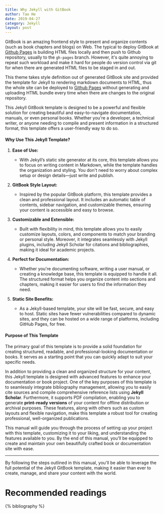 ```yaml
---
title: Why Jekyll with GitBook
author: Tao He
date: 2019-04-27
category: Jekyll
layout: post
---
```


GitBook is an amazing frontend style to present and organize contents (such as book chapters
and blogs) on Web. The typical to deploy GitBook at [Github Pages][1]
is building HTML files locally and then push to Github repository, usually to the `gh-pages`
branch. However, it's quite annoying to repeat such workload and make it hard for people do
version control via git for when there are generated HTML files to be staged in and out.

This theme takes style definition out of generated GitBook site and provided the template
for Jekyll to rendering markdown documents to HTML, thus the whole site can be deployed
to [Github Pages][1] without generating and uploading HTML bundle every time when there are
changes to the original repository.

[1]: https://pages.github.com

This Jekyll GitBook template is designed to be a powerful and flexible solution for creating beautiful and easy-to-navigate documentation, manuals, or even personal books. Whether you're a developer, a technical writer, or anyone needing to compile and present information in a structured format, this template offers a user-friendly way to do so.

#### Why Use This Jekyll Template?

1.  **Ease of Use:**
    
    *   With Jekyll’s static site generator at its core, this template allows you to focus on writing content in Markdown, while the template handles the organization and styling. You don't need to worry about complex setup or design details—just write and publish.
2.  **GitBook Style Layout:**
    
    *   Inspired by the popular GitBook platform, this template provides a clean and professional layout. It includes an automatic table of contents, sidebar navigation, and customizable themes, ensuring your content is accessible and easy to browse.
3.  **Customizable and Extensible:**
    
    *   Built with flexibility in mind, this template allows you to easily customize layouts, colors, and components to match your branding or personal style. Moreover, it integrates seamlessly with Jekyll plugins, including Jekyll Scholar for citations and bibliographies, making it ideal for academic projects.
4.  **Perfect for Documentation:**
    
    *   Whether you're documenting software, writing a user manual, or creating a knowledge base, this template is equipped to handle it all. The structured format helps you organize content into sections and chapters, making it easier for users to find the information they need.
5.  **Static Site Benefits:**
    
    *   As a Jekyll-based template, your site will be fast, secure, and easy to host. Static sites have fewer vulnerabilities compared to dynamic sites, and they can be hosted on a wide range of platforms, including GitHub Pages, for free.

#### Purpose of This Template

The primary goal of this template is to provide a solid foundation for creating structured, readable, and professional-looking documentation or books. It serves as a starting point that you can quickly adapt to suit your specific needs.

In addition to providing a clean and organized structure for your content, this Jekyll template is designed with advanced features to enhance your documentation or book project. One of the key purposes of this template is to seamlessly integrate bibliography management, allowing you to easily cite sources and compile comprehensive reference lists using **Jekyll Scholar**. Furthermore, it supports PDF compilation, enabling you to generate **print-ready versions** of your content for offline distribution or archival purposes. These features, along with others such as custom layouts and flexible navigation, make this template a robust tool for creating professional, well-organized publications.

This manual will guide you through the process of setting up your project with this template, customizing it to your liking, and understanding the features available to you. By the end of this manual, you’ll be equipped to create and maintain your own beautifully crafted book or documentation site with ease.

* * *

By following the steps outlined in this manual, you'll be able to leverage the full potential of the Jekyll GitBook template, making it easier than ever to create, manage, and share your content with the world.


# Recommended readings

{% bibliography %}
